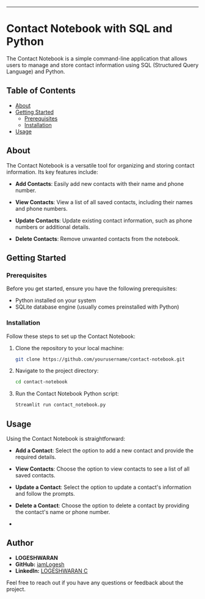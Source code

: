 ---

# Contact Notebook with SQL and Python

The Contact Notebook is a simple command-line application that allows users to manage and store contact information using SQL (Structured Query Language) and Python.

## Table of Contents

- [About](#about)
- [Getting Started](#getting-started)
  - [Prerequisites](#prerequisites)
  - [Installation](#installation)
- [Usage](#usage)


## About

The Contact Notebook is a versatile tool for organizing and storing contact information. Its key features include:

- **Add Contacts**: Easily add new contacts with their name and phone number.

- **View Contacts**: View a list of all saved contacts, including their names and phone numbers.

- **Update Contacts**: Update existing contact information, such as phone numbers or additional details.

- **Delete Contacts**: Remove unwanted contacts from the notebook.

## Getting Started

### Prerequisites

Before you get started, ensure you have the following prerequisites:

- Python installed on your system
- SQLite database engine (usually comes preinstalled with Python)

### Installation

Follow these steps to set up the Contact Notebook:

1. Clone the repository to your local machine:

   ```bash
   git clone https://github.com/yourusername/contact-notebook.git
   ```

2. Navigate to the project directory:

   ```bash
   cd contact-notebook
   ```

3. Run the Contact Notebook Python script:

   ```bash
   Streamlit run contact_notebook.py
   ```

## Usage

Using the Contact Notebook is straightforward:

- **Add a Contact**: Select the option to add a new contact and provide the required details.

- **View Contacts**: Choose the option to view contacts to see a list of all saved contacts.

- **Update a Contact**: Select the option to update a contact's information and follow the prompts.

- **Delete a Contact**: Choose the option to delete a contact by providing the contact's name or phone number.
- 


## Author

- **LOGESHWARAN**
- **GitHub:** [iamLogesh](https://github.com/iamLogesh)
- **LinkedIn:** [LOGESHWARAN C](https://www.linkedin.com/in/logeshwarandatapro/)

Feel free to reach out if you have any questions or feedback about the project.





